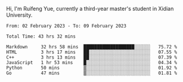 Hi, I'm Ruifeng Yue, currently a third-year master's student in Xidian University.

<!--
**yrf105/yrf105** is a ✨ _special_ ✨ repository because its `README.md` (this file) appears on your GitHub profile.

Here are some ideas to get you started:

- 🔭 I’m currently working on ...
- 🌱 I’m currently learning ...
- 👯 I’m looking to collaborate on ...
- 🤔 I’m looking for help with ...
- 💬 Ask me about ...
- 📫 How to reach me: ...
- 😄 Pronouns: ...
- ⚡ Fun fact: ...
-->

<!--START_SECTION:waka-->

```text
From: 02 February 2023 - To: 09 February 2023

Total Time: 43 hrs 32 mins

Markdown     32 hrs 58 mins  ███████████████████░░░░░░   75.72 %
HTML         3 hrs 17 mins   ██░░░░░░░░░░░░░░░░░░░░░░░   07.55 %
C++          3 hrs 13 mins   ██░░░░░░░░░░░░░░░░░░░░░░░   07.39 %
JavaScript   1 hr 53 mins    █░░░░░░░░░░░░░░░░░░░░░░░░   04.34 %
Python       50 mins         ▒░░░░░░░░░░░░░░░░░░░░░░░░   01.92 %
Go           47 mins         ▒░░░░░░░░░░░░░░░░░░░░░░░░   01.81 %
```

<!--END_SECTION:waka-->
